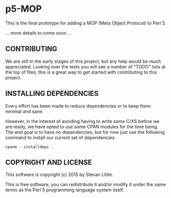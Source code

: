 # p5-MOP

This is the final prototype for adding a MOP (Meta Object Protocol) to Perl 5.

... more details to come soon ...

## CONTRIBUTING

We are still in the early stages of this project, but any help would be much
appreciated. Looking over the tests you will see a number of "TODO" lists at
the top of files, this is a great way to get started with contributing to this
project.

## INSTALLING DEPENDENCIES

Every effort has been made to reduce dependencies or to keep them minimal and
sane.

However, in the interest of avoiding having to write some C/XS before we are
ready, we have opted to use some CPAN modules for the time being. The end
goal is to have no dependencies, but for now just use the following command
to install our current set of dependencies.

```
cpanm --installdeps .
```

## COPYRIGHT AND LICENSE

This software is copyright (c) 2015 by Stevan Little.

This is free software; you can redistribute it and/or modify it under
the same terms as the Perl 5 programming language system itself.

